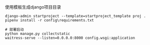 
使用模板生成django项目目录

    django-admin startproject --template=startproject_template proj .
    pipenv install -r config\requirements.txt

    # 部署启动
    python manage.py collectstatic
    waitress-serve --listen=0.0.0.0:8000 config.wsgi:application
